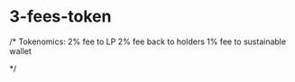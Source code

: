 # 3-fees-token

/* Tokenomics:
        2% fee to LP
        2% fee back to holders
        1% fee to sustainable wallet
        
*/
